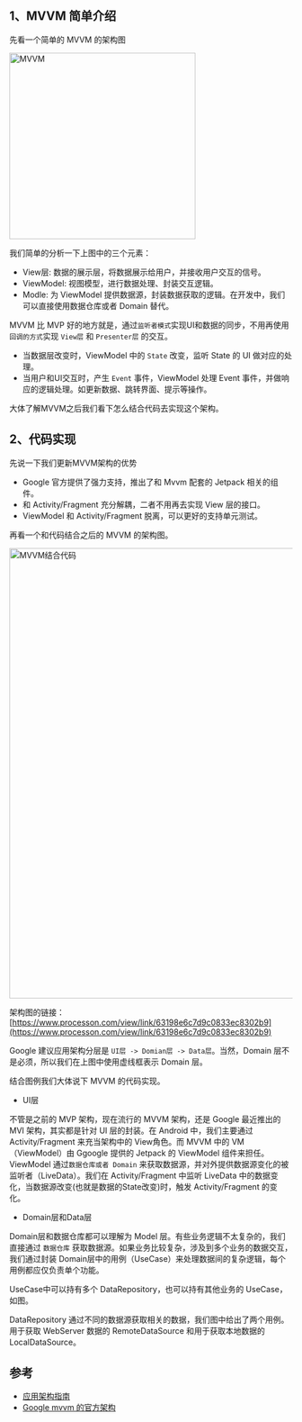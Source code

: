 ## 1、MVVM 简单介绍

先看一个简单的 MVVM 的架构图

<img width="331" alt="MVVM" src="https://user-images.githubusercontent.com/17560388/189058728-aeccda4c-5fe6-4dc8-9f41-ea226a71fea9.png">

我们简单的分析一下上图中的三个元素：

- View层: 数据的展示层，将数据展示给用户，并接收用户交互的信号。
- ViewModel: 视图模型，进行数据处理、封装交互逻辑。
- Modle: 为 ViewModel 提供数据源，封装数据获取的逻辑。在开发中，我们可以直接使用数据仓库或者 Domain 替代。

MVVM 比 MVP 好的地方就是，通过`监听者模式`实现UI和数据的同步，不用再使用`回调的方式`实现 `View层` 和 `Presenter层` 的交互。

- 当数据层改变时，ViewModel 中的 `State` 改变，监听 State 的 UI 做对应的处理。
- 当用户和UI交互时，产生 `Event` 事件，ViewModel 处理 Event 事件，并做响应的逻辑处理。如更新数据、跳转界面、提示等操作。


大体了解MVVM之后我们看下怎么结合代码去实现这个架构。


## 2、代码实现

先说一下我们更新MVVM架构的优势

- Google 官方提供了强力支持，推出了和 Mvvm 配套的 Jetpack 相关的组件。
- 和 Activity/Fragment 充分解耦，二者不用再去实现 View 层的接口。
- ViewModel 和 Activity/Fragment 脱离，可以更好的支持单元测试。

再看一个和代码结合之后的 MVVM 的架构图。

<img width="800" alt="MVVM结合代码" src="https://user-images.githubusercontent.com/17560388/189060550-abce019e-a861-4928-ba4a-63d067086ab9.png">

架构图的链接：[https://www.processon.com/view/link/63198e6c7d9c0833ec8302b9](https://www.processon.com/view/link/63198e6c7d9c0833ec8302b9)

Google 建议应用架构分层是 `UI层 -> Domian层 -> Data层`。当然，Domain 层不是必须，所以我们在上图中使用虚线框表示 Domain 层。

结合图例我们大体说下 MVVM 的代码实现。

- UI层

不管是之前的 MVP 架构，现在流行的 MVVM 架构，还是 Google 最近推出的 MVI 架构，其实都是针对 UI 层的封装。在 Android 中，我们主要通过 Activity/Fragment 来充当架构中的 View角色。而 MVVM 中的 VM（ViewModel）由 Ggoogle 提供的 Jetpack 的 ViewModel 组件来担任。
ViewModel 通过`数据仓库或者 Domain` 来获取数据源，并对外提供数据源变化的被监听者（LiveData）。我们在 Activity/Fragment 中监听 LiveData 中的数据变化，当数据源改变(也就是数据的State改变)时，触发 Activity/Fragment 的变化。

- Domain层和Data层

Domain层和数据仓库都可以理解为 Model 层。有些业务逻辑不太复杂的，我们直接通过 `数据仓库` 获取数据源。如果业务比较复杂，涉及到多个业务的数据交互，我们通过封装 Domain层中的用例（UseCase）来处理数据间的复杂逻辑，每个用例都应仅负责单个功能。

UseCase中可以持有多个 DataRepository，也可以持有其他业务的 UseCase，如图。

DataRepository 通过不同的数据源获取相关的数据，我们图中给出了两个用例。用于获取 WebServer 数据的 RemoteDataSource 和用于获取本地数据的 LocalDataSource。


## 参考

- [应用架构指南](https://developer.android.com/jetpack/guide?hl=zh-cn)
- [Google mvvm 的官方架构](https://github.com/android/architecture-samples/tree/mvvm+)
